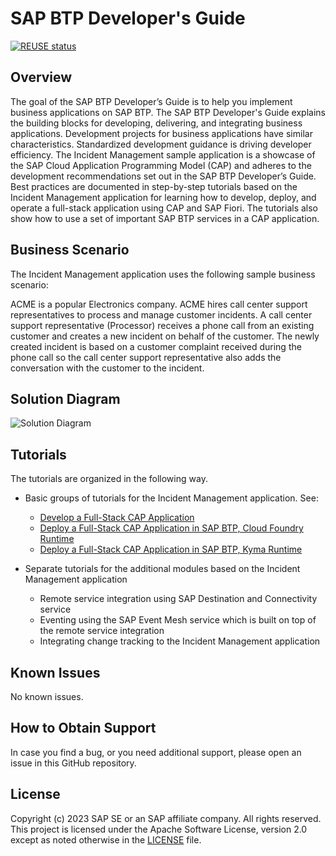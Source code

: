 # SAP BTP Developer's Guide

[![REUSE status](https://api.reuse.software/badge/github.com/SAP-samples/btp-developer-guide-cap)](https://api.reuse.software/info/github.com/SAP-samples/btp-developer-guide-cap)

## Overview

The goal of the SAP BTP Developer’s Guide is to help you implement business applications on SAP BTP. The SAP BTP Developer's Guide explains the building blocks for developing, delivering, and integrating business applications.
Development projects for business applications have similar characteristics. Standardized development guidance is driving developer efficiency.
The Incident Management sample application is a showcase of the SAP Cloud Application Programming Model (CAP) and adheres to the development recommendations set out in the SAP BTP Developer’s Guide. Best practices are documented in step-by-step tutorials based on the Incident Management application for learning how to develop, deploy, and operate a full-stack application using CAP and SAP Fiori. The tutorials also show how to use a set of important SAP BTP services in a CAP application.

## Business Scenario

The Incident Management application uses the following sample business scenario:

ACME is a popular Electronics company. ACME hires call center support representatives to process and manage customer incidents. A call center support representative (Processor) receives a phone call from an existing customer and creates a new incident on behalf of the customer. The newly created incident is based on a customer complaint received during the phone call so the call center support representative also adds the conversation with the customer to the incident.

## Solution Diagram

![Solution Diagram](Solution-Diagram.png)

## Tutorials

The tutorials are organized in the following way.

* Basic groups of tutorials for the Incident Management application. See:

    * [Develop a Full-Stack CAP Application](https://developers.sap.com/group.cap-application-full-stack.html)
    * [Deploy a Full-Stack CAP Application in SAP BTP, Cloud Foundry Runtime](https://developers.sap.com/group.deploy-full-stack-cap-application.html)
    * [Deploy a Full-Stack CAP Application in SAP BTP, Kyma Runtime](https://developers.sap.com/group.deploy-full-stack-cap-kyma-runtime.html)

* Separate tutorials for the additional modules based on the Incident Management application

    * Remote service integration using SAP Destination and Connectivity service
    * Eventing using the SAP Event Mesh service which is built on top of the remote service integration
    * Integrating change tracking to the Incident Management application

## Known Issues

No known issues.

## How to Obtain Support

In case you find a bug, or you need additional support, please open an issue in this GitHub repository.

## License

Copyright (c) 2023 SAP SE or an SAP affiliate company. All rights reserved. This project is licensed under the Apache Software License, version 2.0 except as noted otherwise in the [LICENSE](LICENSE) file.
